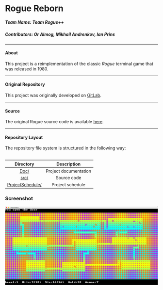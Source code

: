 # Rogue Reborn
##### **Team Name:** Team Rogue++
##### **Contributors:** Or Almog, Mikhail Andrenkov, Ian Prins

---

#### About

<p> This project is a reimplementation of the classic <i>Rogue</i> terminal game that was released in 1980.</p>

---

#### Original Repository

<p> This project was originally developed on <a href="https://gitlab.cas.mcmaster.ca/andrem5/RogueReborn">GitLab</a>.</p>

---

#### Source

<p> The original Rogue source code is available <a href="https://github.com/weiss/original-bsd/tree/master/games/rogue">here</a>.</p>

---

#### Repository Layout

<p> The repository file system is structured in the following way:<br><br></p>

| **Directory**                               |  **Description**       |
| :--------:                                  | :--------:             |
| [Doc/](Doc)                                 |  Project documentation |
| [src/](src)                                 |  Source code           |
| [ProjectSchedule/](ProjectSchedule)         |  Project schedule      |

### Screenshot

![](src/misc/luminosity/maxlum.png)
